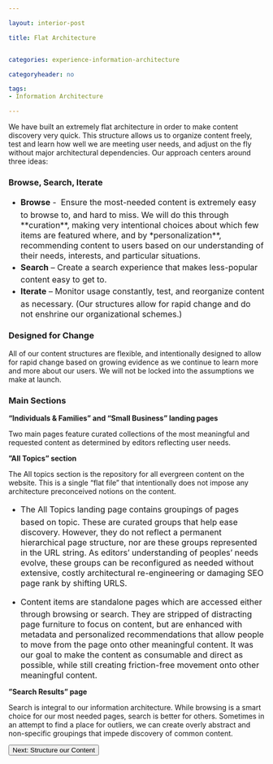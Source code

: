 ```yaml
---

layout: interior-post

title: Flat Architecture


categories: experience-information-architecture

categoryheader: no

tags:
- Information Architecture

--- 
```


<p>We have built an extremely flat architecture in order to make content discovery very quick. This structure allows us to organize content freely, test and learn how well we are meeting user needs, and adjust on the fly without major architectural dependencies. Our approach centers around three ideas:</p>
<h3>Browse, Search, Iterate</h3>
<ul>
<li><strong style="line-height: 1.714285714; font-size: 1rem;">Browse</strong><span style="line-height: 1.714285714; font-size: 1rem;"> -&nbsp; Ensure the most-needed content is extremely easy to browse to, and hard to miss. We will do this through **curation**, making very intentional choices about which few items are featured where, and by *personalization**, recommending content to users based on our understanding of their needs, interests, and particular situations.</span></li>
<li><strong style="line-height: 1.714285714; font-size: 1rem;">Search</strong><span style="line-height: 1.714285714; font-size: 1rem;"> &ndash; Create a search experience that makes less-popular content easy to get to.</span></li>
<li><strong style="line-height: 1.714285714; font-size: 1rem;">Iterate</strong><span style="line-height: 1.714285714; font-size: 1rem;"> &ndash; Monitor usage constantly, test, and reorganize content as necessary. (Our structures allow for rapid change and do not enshrine our organizational schemes.)</span></li>
</ul>
<h3>Designed for Change</h3>
<p>All of our content structures are flexible, and intentionally designed to allow for rapid change based on growing evidence as we continue to learn more and more about our users. We will not be locked into the assumptions we make at launch.</p>
<h3>Main Sections</h3>
<p><strong>“Individuals &amp; Families” and “Small Business” landing pages<br>
</strong></p>
<p>Two main pages feature curated collections of the most meaningful and requested content as determined by editors reflecting user needs.</p>
<p><strong>”All Topics” section</strong></p>
<p>The All topics section is the repository for all evergreen content on the website. This is a single “flat file” that intentionally does not impose any architecture preconceived notions on the content.</p>
<ul>
<li><span style="line-height: 1.714285714; font-size: 1rem;">The All Topics landing page contains groupings of pages based on topic. These are curated groups that help ease discovery. However, they do not reflect a permanent hierarchical page structure, nor are these groups represented in the URL string. As editors’ understanding of peoples’ needs evolve, these groups can be reconfigured as needed without extensive, costly architectural re-engineering or damaging SEO page rank by shifting URLS.</span></li>
</ul>
<ul>
<li><span style="line-height: 1.714285714; font-size: 1rem;">Content items are standalone pages which are accessed either through browsing or search. They are stripped of distracting page furniture to focus on content, but are enhanced with metadata and personalized recommendations that allow people to move from the page onto other meaningful content. It was our goal to make the content as consumable and direct as possible, while still creating friction-free movement onto other meaningful content.</span></li>
</ul>
<p><strong>”Search Results” page</strong></p>
<p>Search is integral to our information architecture. While browsing is a smart choice for our most needed pages, search is better for others. Sometimes in an attempt to find a place for outliers, we can create overly abstract and non-specific groupings that impede discovery of common content.</p>
<div class="article-end"><a title="Structure Our Content" href="/experience-information-architecture/structure-our-content/"><button type="button" class="btn btn-large">Next: Structure our Content</button></a></div>
